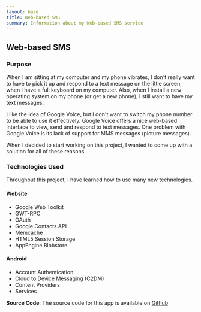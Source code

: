 ```yaml
---
layout: base
title: Web-based SMS
summary: Information about my Web-based SMS service
---
```


## Web-based SMS

### Purpose

When I am sitting at my computer and my phone vibrates, I don't really want to have to pick it up and respond to a text message on the little screen, when I have a full keyboard on my computer. Also, when I install a new operating system on my phone (or get a new phone), I still want to have my text messages.

I like the idea of Google Voice, but I don't want to switch my phone number to be able to use it effectively. Google Voice offers a nice web-based interface to view, send and respond to text messages. One problem with Google Voice is its lack of support for MMS messages (picture messages).

When I decided to start working on this project, I wanted to come up with a solution for all of these reasons.

### Technologies Used

Throughout this project, I have learned how to use many new technologies.

#### Website

* Google Web Toolkit
* GWT-RPC
* OAuth
* Google Contacts API
* Memcache
* HTML5 Session Storage
* AppEngine Blobstore

#### Android

* Account Authentication
* Cloud to Device Messaging (C2DM)
* Content Providers
* Services
					
**Source Code**: The source code for this app is available on [Github](https://github.com/breber/webmessaging)
